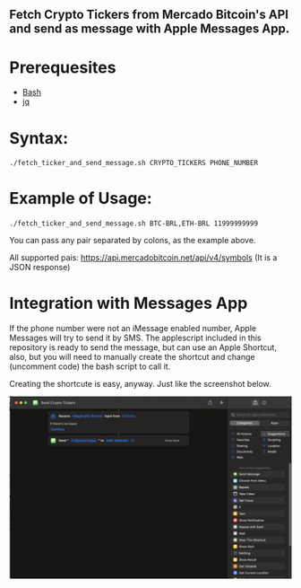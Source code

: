 ## Fetch Crypto Tickers from Mercado Bitcoin's API and send as message with Apple Messages App.


# Prerequesites

* [Bash](https://www.gnu.org/software/bash/)
* [jq](https://jqlang.github.io/jq/)

# Syntax:
```
./fetch_ticker_and_send_message.sh CRYPTO_TICKERS PHONE_NUMBER
```

# Example of Usage:

```
./fetch_ticker_and_send_message.sh BTC-BRL,ETH-BRL 11999999999
```

You can pass any pair separated by colons, as the example above.

All supported pais: https://api.mercadobitcoin.net/api/v4/symbols (It is a JSON response)

# Integration with Messages App

If the phone number were not an iMessage enabled number, Apple Messages will try to send it by SMS.
The applescript included in this repository is ready to send the message, but can use an Apple Shortcut, also, but you will need to
manually create the shortcut and change (uncomment code) the bash script to call it.

Creating the shortcute is easy, anyway. Just like the screenshot below.

![Setting Shortcut](set_up_shortcut.png "Setting Shortcut")
